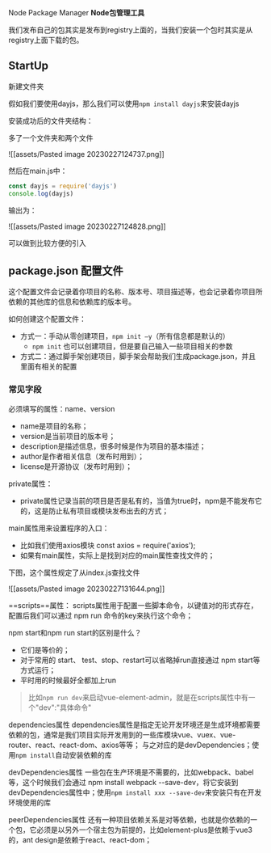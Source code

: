 

Node Package Manager **Node包管理工具**

我们发布自己的包其实是发布到registry上面的，当我们安装一个包时其实是从registry上面下载的包。

## StartUp

新建文件夹

假如我们要使用dayjs，那么我们可以使用`npm install dayjs`来安装dayjs

安装成功后的文件夹结构：

多了一个文件夹和两个文件

![[assets/Pasted image 20230227124737.png]]

然后在main.js中：

```js
const dayjs = require('dayjs')
console.log(dayjs)
```

输出为：

![[assets/Pasted image 20230227124828.png]]

可以做到比较方便的引入

## package.json 配置文件

这个配置文件会记录着你项目的名称、版本号、项目描述等，也会记录着你项目所依赖的其他库的信息和依赖库的版本号。

如何创建这个配置文件：
- 方式一：手动从零创建项目，`npm init –y`（所有信息都是默认的）
	- `npm init` 也可以创建项目，但是要自己输入一些项目相关的参数
- 方式二：通过脚手架创建项目，脚手架会帮助我们生成package.json，并且里面有相关的配置

### 常见字段

必须填写的属性：name、version
- name是项目的名称；
- version是当前项目的版本号；
- description是描述信息，很多时候是作为项目的基本描述；
- author是作者相关信息（发布时用到）；
- license是开源协议（发布时用到）；

private属性：
- private属性记录当前的项目是否是私有的，当值为true时，npm是不能发布它的，这是防止私有项目或模块发布出去的方式；

main属性用来设置程序的入口：
- 比如我们使用axios模块 const axios = require('axios');
- 如果有main属性，实际上是找到对应的main属性查找文件的；

下图，这个属性规定了从index.js查找文件

![[assets/Pasted image 20230227131644.png]]


==scripts==属性：
scripts属性用于配置一些脚本命令，以键值对的形式存在，配置后我们可以通过 npm run 命令的key来执行这个命令；

npm start和npm run start的区别是什么？
- 它们是等价的；
- 对于常用的 start、 test、stop、restart可以省略掉run直接通过 npm start等方式运行；
- 平时用的时候最好全都加上run

> 比如`npm run dev`来启动vue-element-admin，就是在scripts属性中有一个"dev":"具体命令"

dependencies属性
dependencies属性是指定无论开发环境还是生成环境都需要依赖的包，通常是我们项目实际开发用到的一些库模块vue、vuex、vue-router、react、react-dom、axios等等；
与之对应的是devDependencies；使用`npm install`自动安装依赖的库

devDependencies属性
一些包在生产环境是不需要的，比如webpack、babel等，这个时候我们会通过 npm install webpack --save-dev，将它安装到devDependencies属性中；使用`npm install xxx --save-dev`来安装只有在开发环境使用的库

peerDependencies属性
还有一种项目依赖关系是对等依赖，也就是你依赖的一个包，它必须是以另外一个宿主包为前提的，比如element-plus是依赖于vue3的，ant design是依赖于react、react-dom；

